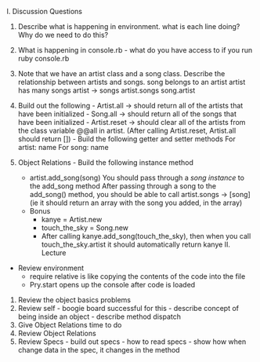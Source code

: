 I. Discussion Questions
  1. Describe what is happening in environment.
    what is each line doing?
    Why do we need to do this?

  2. What is happening in console.rb
    - what do you have access to if you run ruby console.rb

  3. Note that we have an artist class and a song class.  Describe the relationship between artists and songs.
    song belongs to an artist
    artist has many songs
    artist -> songs
    artist.songs
    song.artist
  4. Build out the following
    - Artist.all 
      -> should return all of the artists that have been initialized
    - Song.all
      -> should return all of the songs that have been initialized
    - Artist.reset
      -> should clear all of the artists from the class variable @@all in artist.  (After calling Artist.reset, Artist.all should return [])
    - Build the following getter and setter methods
      For artist: name
      For song: name
  5. Object Relations
    - Build the following instance method
      - artist.add_song(song)
        You should pass through a *song instance* to the add_song method
        After passing through a song to the add_song() method, you should be able to call artist.songs -> [song]
        (ie it should return an array with the song you added, in the array)
      - Bonus
        - kanye = Artist.new
        - touch_the_sky = Song.new
        - After calling kanye.add_song(touch_the_sky), then when you call touch_the_sky.artist it should automatically return kanye
II. Lecture
  - Review environment
    - require relative is like copying the contents of the code into the file
    - Pry.start opens up the console after code is loaded
  1. Review the object basics problems
  2. Review self
    - boogie board successful for this
    - describe concept of being inside an object
    - describe method dispatch
  3. Give Object Relations time to do
  4. Review Object Relations
  5. Review Specs 
    - build out specs
    - how to read specs
    - show how when change data in the spec, it changes in the method
